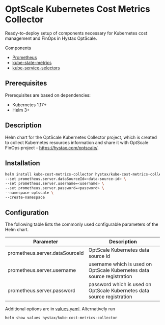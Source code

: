 OptScale Kubernetes Cost Metrics Collector
====
Ready-to-deploy setup of components necessary for Kubernetes cost management and FinOps in Hystax OptScale.

Components
- [Prometheus](https://github.com/prometheus-community/helm-charts/tree/main/charts/prometheus)
- [kube-state-metrics](https://github.com/kubernetes/kube-state-metrics)
- [kube-service-selectors](https://github.com/hystax/helm-charts/tree/main/charts/kube-service-selectors)

## Prerequisites
Prerequisites are based on dependencies:
- Kubernetes 1.17+
- Helm 3+

## Description
Helm chart for the OptScale Kubernetes Collector project, which is created to collect Kubernetes resources information and share it with OptScale FinOps project - https://hystax.com/optscale/.

## Installation
```bash
helm install kube-cost-metrics-collector hystax/kube-cost-metrics-collector \
--set prometheus.server.dataSourceId=<data-source-id> \
--set prometheus.server.username=<username> \
--set prometheus.server.password=<password> \
--namespace optscale \
--create-namespace
```

## Configuration
The following table lists the commonly used configurable parameters of the Helm chart.

Parameter | Description
--------- | ------------------------------------------------
prometheus.server.dataSourceId | OptScale Kubernetes data source id
prometheus.server.username | username which is used on OptScale Kubernetes data source registration
prometheus.server.password | password which is used on OptScale Kubernetes data source registration

Additional options are in [values.yaml](values.yaml). Alternatively run
```bash
helm show values hystax/kube-cost-metrics-collector
```
